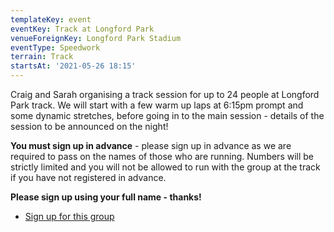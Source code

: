```yaml
---
templateKey: event
eventKey: Track at Longford Park
venueForeignKey: Longford Park Stadium
eventType: Speedwork
terrain: Track
startsAt: '2021-05-26 18:15'
---
```

Craig and Sarah organising a track session for up to 24 people at Longford Park track. We will start with a few 
warm up laps at 6:15pm prompt and some dynamic stretches, before going in to the main session - details of the session 
to be announced on the night!

**You must sign up in advance** - please sign up in advance as we are required to pass on the names of those who are 
running. Numbers will be strictly limited and you will not be allowed to run with the group at the track if you have 
not registered in advance.

**Please sign up using your full name - thanks!**

* [Sign up for this group](https://doodle.com/poll/muawmi4imk4732ns)
